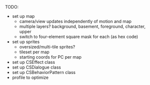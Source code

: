 TODO:

- set up map
    - camera/view updates independently of motion and map
    - multiple layers?
        background, basement, foreground, character, upper
    - switch to four-element square mask for each (as hex code)
- set up sprites
    - oversized/multi-tile sprites?
    - tileset per map
    - starting coords for PC per map
- set up CSEffect class
- set up CSDialogue class
- set up CSBehaviorPattern class
- profile to optimize
